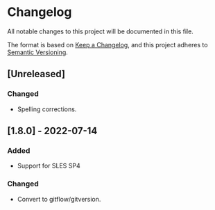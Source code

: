 # Changelog

All notable changes to this project will be documented in this file.

The format is based on [Keep a Changelog](https://keepachangelog.com/en/1.0.0/),
and this project adheres to [Semantic Versioning](https://semver.org/spec/v2.0.0.html).

## [Unreleased]

### Changed
- Spelling corrections.

## [1.8.0] - 2022-07-14
### Added
- Support for SLES SP4

### Changed
- Convert to gitflow/gitversion.
